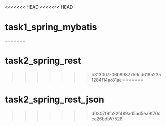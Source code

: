 <<<<<<< HEAD
<<<<<<< HEAD
# task1_spring_mybatis
=======
# task2_spring_rest
>>>>>>> b313007306b8987759cd61652351284f14ac81ae
=======
# task2_spring_rest_json
>>>>>>> d0307f9fb22f489ad5ad5ea9f70cca26bdb57528
